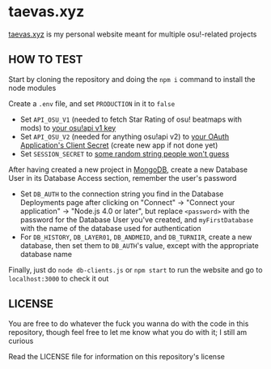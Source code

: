 # taevas.xyz

[taevas.xyz](https://taevas.xyz) is my personal website meant for multiple osu!-related projects

## HOW TO TEST

Start by cloning the repository and doing the `npm i` command to install the node modules

Create a `.env` file, and set `PRODUCTION` in it to `false`

* Set `API_OSU_V1` (needed to fetch Star Rating of osu! beatmaps with mods) to [your osu!api v1 key](https://osu.ppy.sh/p/api)
* Set `API_OSU_V2` (needed for anything osu!api v2) to [your OAuth Application's Client Secret](https://osu.ppy.sh/home/account/edit) (create new app if not done yet)
* Set `SESSION_SECRET` to [some random string people won't guess](https://stackoverflow.com/questions/5343131/what-is-the-sessions-secret-option)

After having created a new project in [MongoDB](https://cloud.mongodb.com), create a new Database User in its Database Access section, remember the user's password

* Set `DB_AUTH` to the connection string you find in the Database Deployments page after clicking on "Connect" -> "Connect your application" -> "Node.js 4.0 or later", but replace `<password>` with the password for the Database User you've created, and `myFirstDatabase` with the name of the database used for authentication
* For `DB_HISTORY`, `DB_LAYER01`, `DB_ANDMEID`, and `DB_TURNIIR`, create a new database, then set them to `DB_AUTH`'s value, except with the appropriate database name 

Finally, just do `node db-clients.js` or `npm start` to run the website and go to `localhost:3000` to check it out

## LICENSE

You are free to do whatever the fuck you wanna do with the code in this repository, though feel free to let me know what you do with it; I still am curious

Read the LICENSE file for information on this repository's license
